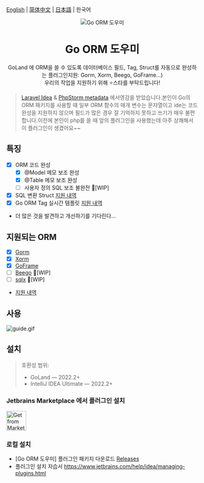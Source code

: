 [English](./README.md) | [简体中文](./README-zh_CN.md) | [日本語](./README-ja_JP.md) | 한국어

<div align="center">
    <img src="./src/main/resources/icons/icon64x64.svg" alt="Go ORM 도우미"/>
    <h1 align="center">Go ORM 도우미</h1>
</div>

<p align="center">GoLand 에 ORM을 쓸 수 있도록 데이터베이스 필드, Tag, Struct를 자동으로 완성하는 플러그인지원: Gorm, Xorm, Beego, GoFrame...)
<br>우리의 작업을 지원하기 위해 ⭐️스타를 부탁드립니다!</p>

> [Laravel Idea](https://plugins.jetbrains.com/plugin/13441-laravel-idea) &
> [PhpStorm metadata](https://www.jetbrains.com/help/phpstorm/ide-advanced-metadata.html) 에서영감을 받았습니다.본인이 Go의 ORM 
> 패키지를 사용할 때 일부 ORM 함수의 매개 변수는 문자열이고 ide는 코드 완성을 지원하지 않으며 필드가 많은 경우 잘 기억하지 못하고 쓰기가 매우 불편합니다.이전에 
> 본인이 php를 쓸 때 앞의 플러그인을 사용했는데 아주 상쾌해서 이 플러그인이 생겼어요~~

## 특징

- [x] ORM 코드 완성
    - [x] @Model 메모 보조 완성
    - [x] @Table 메모 보조 완성
    - [ ] 사용자 정의 SQL 보조 불완전 🚧[WIP]
- [x] SQL 변환 Struct [지원 내역](./SUPPORTED.md#supported-sql-to-struct-conversion)
- [x] Go ORM Tag 실시간 템플릿 [지원 내역](./SUPPORTED.md#supported-orm-tags-live-template)
- 더 많은 것을 발견하고 개선하기를 기다린다...

## 지원되는 ORM

- [x] [Gorm](https://github.com/go-gorm/gorm)
- [x] [Xorm](https://gitea.com/xorm/xorm)
- [x] [GoFrame](https://github.com/gogf/gf)
- [ ] [Beego](https://github.com/beego/beego) 🚧[WIP]
- [ ] [sqlx](https://github.com/jmoiron/sqlx) 🚧[WIP]
- [지원 내역](./SUPPORTED.md)

## 사용

![guide.gif](assets%2Fguide.gif)

## 설치

> 호환성 범위:
> - GoLand — 2022.2+
> - IntelliJ IDEA Ultimate — 2022.2+

### Jetbrains Marketplace 에서 플러그인 설치

<a href="https://plugins.jetbrains.com/plugin/22173-go-orm-helper" target="_blank">
    <img src="./assets/installation_button.svg" height="52" alt="Get from Marketplace" title="Get from Marketplace">
</a>

### 로컬 설치

- [Go ORM 도우미] 플러그인 패키지 다운로드 [Releases](https://github.com/maiqingqiang/go-orm-helper/releases)
- 플러그인 설치 자습서 https://www.jetbrains.com/help/idea/managing-plugins.html